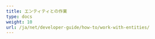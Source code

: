 ```yaml
---
title: エンティティとの作業
type: docs
weight: 10
url: /ja/net/developer-guide/how-to/work-with-entities/
---
```

